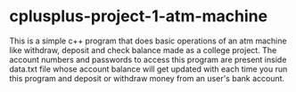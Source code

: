 # cplusplus-project-1-atm-machine

This is a simple c++ program that does basic operations of an atm machine like withdraw, deposit and check balance made as a college project. 
The account numbers and passwords to access this program are present inside data.txt file whose account balance will get updated with each time you run this program and deposit or withdraw money from an user's bank account.
